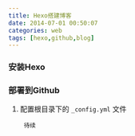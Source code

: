 ```yaml
---
title: Hexo搭建博客
date: 2014-07-01 00:50:07
categories: web
tags: [hexo,github,blog]
---
```

### 安装Hexo

### 部署到Github

1. 配置根目录下的 `_config.yml` 文件
	
		待续